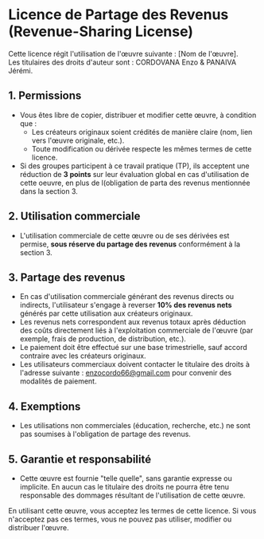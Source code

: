 # Licence de Partage des Revenus (Revenue-Sharing License)

Cette licence régit l'utilisation de l'œuvre suivante : [Nom de l'œuvre].  
Les titulaires des droits d'auteur sont : CORDOVANA Enzo & PANAIVA Jérémi.

## 1. Permissions
- Vous êtes libre de copier, distribuer et modifier cette œuvre, à condition que :
  - Les créateurs originaux soient crédités de manière claire (nom, lien vers l'œuvre originale, etc.).
  - Toute modification ou dérivée respecte les mêmes termes de cette licence.
- Si des groupes participent à ce travail pratique (TP), ils acceptent une réduction de **3 points** sur leur évaluation global en cas d'utilisation de cette oeuvre, en plus de l(obligation de parta des revenus mentionnée dans la section 3. 

## 2. Utilisation commerciale
- L'utilisation commerciale de cette œuvre ou de ses dérivées est permise, **sous réserve du partage des revenus** conformément à la section 3.

## 3. Partage des revenus
- En cas d'utilisation commerciale générant des revenus directs ou indirects, l'utilisateur s'engage à reverser **10% des revenus nets** générés par cette utilisation aux créateurs originaux.
- Les revenus nets correspondent aux revenus totaux après déduction des coûts directement liés à l'exploitation commerciale de l'œuvre (par exemple, frais de production, de distribution, etc.).
- Le paiement doit être effectué sur une base trimestrielle, sauf accord contraire avec les créateurs originaux.
- Les utilisateurs commerciaux doivent contacter le titulaire des droits à l'adresse suivante : enzocordo66@gmail.com pour convenir des modalités de paiement.

## 4. Exemptions
- Les utilisations non commerciales (éducation, recherche, etc.) ne sont pas soumises à l'obligation de partage des revenus.

## 5. Garantie et responsabilité
- Cette œuvre est fournie "telle quelle", sans garantie expresse ou implicite. En aucun cas le titulaire des droits ne pourra être tenu responsable des dommages résultant de l'utilisation de cette œuvre.

En utilisant cette œuvre, vous acceptez les termes de cette licence. Si vous n'acceptez pas ces termes, vous ne pouvez pas utiliser, modifier ou distribuer l'œuvre.
